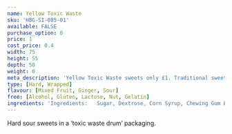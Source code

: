 ```yaml
---
name: Yellow Toxic Waste
sku: 'HBG-SI-085-01'
available: FALSE
purchase_option: 0
price: 1
cost_price: 0.4
width: 75
height: 55
depth: 50
weight: 0
meta_description: 'Yellow Toxic Waste sweets only £1. Traditional sweets and more at Humbugs Confectionery Store. Specialists in satisfying your sweet tooth!'
type: [Hard, Wrapped]
flavour: [Mixed Fruit, Ginger, Sour]
free: [Alcohol, Gluten, Lactose, Nut, Gelatin]
ingredients: 'Ingredients:   Sugar, Dextrose, Corn Syrup, Chewing Gum Base, Citric Acid, Glycerine, Artificial Flavours, Confectionary Glaze (Shellac, Coconut Oil, Ethanol), Artificial Colours (Titanium Dioxide, Red 40%, Yellow 6%, Yellow 5%, Blue 1%), Sodium Bicarbonate, Silicon Dioxide, Arabic Gum, Tapioca Dextrin.'
---
```

Hard sour sweets in a ‘toxic waste drum’ packaging.